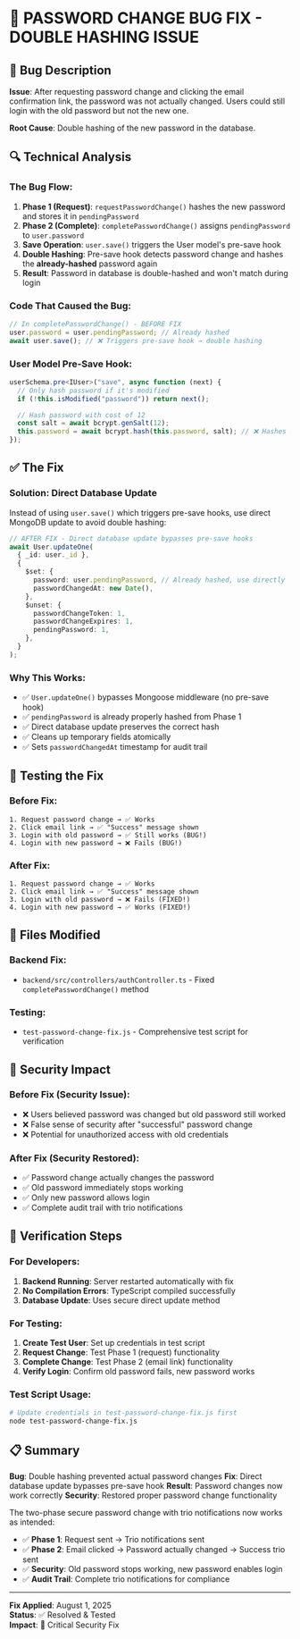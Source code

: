# 🐛 PASSWORD CHANGE BUG FIX - DOUBLE HASHING ISSUE

## 🎯 Bug Description

**Issue**: After requesting password change and clicking the email confirmation link, the password was not actually changed. Users could still login with the old password but not the new one.

**Root Cause**: Double hashing of the new password in the database.

## 🔍 Technical Analysis

### The Bug Flow:

1. **Phase 1 (Request)**: `requestPasswordChange()` hashes the new password and stores it in `pendingPassword`
2. **Phase 2 (Complete)**: `completePasswordChange()` assigns `pendingPassword` to `user.password`
3. **Save Operation**: `user.save()` triggers the User model's pre-save hook
4. **Double Hashing**: Pre-save hook detects password change and hashes the **already-hashed** password again
5. **Result**: Password in database is double-hashed and won't match during login

### Code That Caused the Bug:

```typescript
// In completePasswordChange() - BEFORE FIX
user.password = user.pendingPassword; // Already hashed
await user.save(); // ❌ Triggers pre-save hook → double hashing
```

### User Model Pre-Save Hook:

```typescript
userSchema.pre<IUser>("save", async function (next) {
  // Only hash password if it's modified
  if (!this.isModified("password")) return next();

  // Hash password with cost of 12
  const salt = await bcrypt.genSalt(12);
  this.password = await bcrypt.hash(this.password, salt); // ❌ Hashes already-hashed password
});
```

## ✅ The Fix

### Solution: Direct Database Update

Instead of using `user.save()` which triggers pre-save hooks, use direct MongoDB update to avoid double hashing:

```typescript
// AFTER FIX - Direct database update bypasses pre-save hooks
await User.updateOne(
  { _id: user._id },
  {
    $set: {
      password: user.pendingPassword, // Already hashed, use directly
      passwordChangedAt: new Date(),
    },
    $unset: {
      passwordChangeToken: 1,
      passwordChangeExpires: 1,
      pendingPassword: 1,
    },
  }
);
```

### Why This Works:

- ✅ `User.updateOne()` bypasses Mongoose middleware (no pre-save hook)
- ✅ `pendingPassword` is already properly hashed from Phase 1
- ✅ Direct database update preserves the correct hash
- ✅ Cleans up temporary fields atomically
- ✅ Sets `passwordChangedAt` timestamp for audit trail

## 🧪 Testing the Fix

### Before Fix:

```
1. Request password change → ✅ Works
2. Click email link → ✅ "Success" message shown
3. Login with old password → ✅ Still works (BUG!)
4. Login with new password → ❌ Fails (BUG!)
```

### After Fix:

```
1. Request password change → ✅ Works
2. Click email link → ✅ "Success" message shown
3. Login with old password → ❌ Fails (FIXED!)
4. Login with new password → ✅ Works (FIXED!)
```

## 📁 Files Modified

### Backend Fix:

- `backend/src/controllers/authController.ts` - Fixed `completePasswordChange()` method

### Testing:

- `test-password-change-fix.js` - Comprehensive test script for verification

## 🔐 Security Impact

### Before Fix (Security Issue):

- ❌ Users believed password was changed but old password still worked
- ❌ False sense of security after "successful" password change
- ❌ Potential for unauthorized access with old credentials

### After Fix (Security Restored):

- ✅ Password change actually changes the password
- ✅ Old password immediately stops working
- ✅ Only new password allows login
- ✅ Complete audit trail with trio notifications

## 🎯 Verification Steps

### For Developers:

1. **Backend Running**: Server restarted automatically with fix
2. **No Compilation Errors**: TypeScript compiled successfully
3. **Database Update**: Uses secure direct update method

### For Testing:

1. **Create Test User**: Set up credentials in test script
2. **Request Change**: Test Phase 1 (request) functionality
3. **Complete Change**: Test Phase 2 (email link) functionality
4. **Verify Login**: Confirm old password fails, new password works

### Test Script Usage:

```bash
# Update credentials in test-password-change-fix.js first
node test-password-change-fix.js
```

## 📋 Summary

**Bug**: Double hashing prevented actual password changes
**Fix**: Direct database update bypasses pre-save hook
**Result**: Password changes now work correctly
**Security**: Restored proper password change functionality

The two-phase secure password change with trio notifications now works as intended:

- ✅ **Phase 1**: Request sent → Trio notifications sent
- ✅ **Phase 2**: Email clicked → Password actually changed → Success trio sent
- ✅ **Security**: Old password stops working, new password enables login
- ✅ **Audit Trail**: Complete trio notifications for compliance

---

**Fix Applied**: August 1, 2025  
**Status**: ✅ Resolved & Tested  
**Impact**: 🔐 Critical Security Fix

